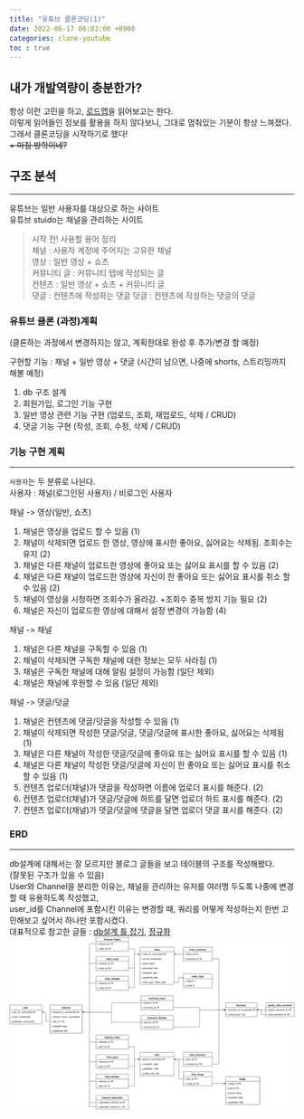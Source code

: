 ```yaml
---
title: "유튜브 클론코딩(1)"
date: 2022-06-17 06:03:00 +0900
categories: clone-youtube
toc : true
---
```


## 내가 개발역량이 충분한가?

항상 이런 고민을 하고, [로드맵](https://roadmap.sh/)을 읽어보고는 한다.  
이렇게 읽어들인 정보를 활용을 하지 않다보니, 그대로 멈춰있는 기분이 항상 느껴졌다.  
그래서 클론코딩을 시작하기로 했다!  
~~+ 마침 방학이네?~~

## 구조 분석
___  
유튜브는 일반 사용자를 대상으로 하는 사이트  
유튜브 stuido는 채널을 관리하는 사이트 

> 시작 전! 사용할 용어 정리  
채널 : 사용자 계정에 주어지는 고유한 채널  
영상 : 일반 영상 + 쇼츠  
커뮤니티 글 : 커뮤니티 탭에 작성되는 글  
컨텐츠 : 일반 영상 + 쇼츠 + 커뮤니티 글   
댓글 : 컨텐츠에 작성하는 댓글
덧글 : 컨텐츠에 작성하는 댓글의 댓글

### 유튜브 클론 (과정)계획  
(클론하는 과정에서 변경하지는 않고, 계획한대로 완성 후 추가/변경 할 예정)

구현할 기능 : 채널 + 일반 영상 + 댓글 (시간이 남으면, 나중에 shorts, 스트리밍까지 해볼 예정)  
1. db 구조 설계
2. 회원가입, 로그인 기능 구현
3. 일반 영상 관련 기능 구현 (업로드, 조회, 재업로드, 삭제 / CRUD)
4. 댓글 기능 구현 (작성, 조회, 수정, 삭제 / CRUD)  

### 기능 구현 계획
___  
`사용자`는 두 분류로 나뉜다.  
사용자 : 채널(로그인된 사용자) / 비로그인 사용자

채널 -> 영상(일반, 쇼츠)
1. 채널은 영상을 업로드 할 수 있음 (1)
2. 채널이 삭제되면 업로드 한 영상, 영상에 표시한 좋아요, 싫어요는 삭제됨. 조회수는 유지 (2)
3. 채널은 다른 채널이 업로드한 영상에 좋아요 또는 싫어요 표시를 할 수 있음 (2)
4. 채널은 다른 채널이 업로드한 영상에 자신이 한 좋아요 또는 싫어요 표시를 취소 할 수 있음 (2)
5. 채널이 영상을 시청하면 조회수가 올라감. +조회수 중복 방지 기능 필요 (2)
7. 채널은 자신이 업로드한 영상에 대해서 설정 변경이 가능함 (4)

채널 -> 채널
1. 채널은 다른 채널을 구독할 수 있음 (1)
2. 채널이 삭제되면 구독한 채널에 대한 정보는 모두 사라짐 (1)
3. 채널은 구독한 채널에 대해 알림 설정이 가능함 (일단 제외)
4. 채널은 채널에 후원할 수 있음 (일단 제외)

채널 -> 댓글/덧글
1. 채널은 컨텐츠에 댓글/덧글을 작성할 수 있음 (1)
2. 채널이 삭제되면 작성한 댓글/덧글, 댓글/덧글에 표시한 좋아요, 싫어요는 삭제됨 (1)
3. 채널은 다른 채널이 작성한 댓글/덧글에 좋아요 또는 싫어요 표시를 할 수 있음 (1)
4. 채널은 다른 채널이 작성한 댓글/덧글에 자신이 한 좋아요 또는 싫어요 표시를 취소 할 수 있음 (1)
5. 컨텐츠 업로더(채널)가 댓글을 작성하면 이름에 업로더 표시를 해준다. (2)
6. 컨텐츠 업로더(채널)가 댓글/덧글에 하트를 달면 업로더 하트 표시를 해준다. (2)
7. 컨텐츠 업로더(채널)가 댓글/덧글에 댓글을 달면 업로더 댓글 표시를 해준다. (2)

### ERD
___

db설계에 대해서는 잘 모르지만 블로그 글들을 보고 테이블의 구조를 작성해봤다.  
(잘못된 구조가 있을 수 있음)  
User와 Channel을 분리한 이유는, 채널을 관리하는 유저를 여러명 두도록 나중에 변경할 때 유용하도록 작성했고,  
user_id를 Channel에 포함시킨 이유는 변경할 때, 쿼리를 어떻게 작성하는지 한번 고민해보고 싶어서 하나만 포함시켰다.  
대표적으로 참고한 글들 : [db설계 틀 잡기](https://frozenpond.tistory.com/151), [정규화](https://3months.tistory.com/193)  
![ERD](/assets/images/youtube_clone/youtube-erd.svg)
